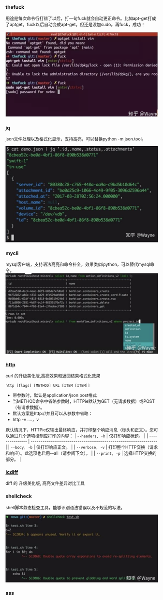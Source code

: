 ### thefuck

用途是每次命令行打错了以后，打一句fuck就会自动更正命令。比如apt-get打成了aptget。fuck以后自动变成apt-get。但还是没加sudo。再fuck，成功！

![fuck](assets/markdown-img-paste-2020052619021154.png)

### jq
json文件处理以及格式化显示，支持高亮，可以替换python -m json.tool。

![jq](assets/markdown-img-paste-20200526190513604.png)

### mycli
mysql客户端，支持语法高亮和命令补全，效果类似ipython，可以替代mysql命令。
![mycli](assets/插件-882f4950.png)

### [http][2fcb867a]
curl 的升级美化版,高亮效果和返回结果格式化效果
```
http [flags] [METHOD] URL [ITEM [ITEM]]
```
- 带参数时，默认是application/json post格式
- 当METHOD命令中省略参数时，HTTPie默认为GET（无请求数据）或POST（有请求数据）。
- 默认方案是http://并且可以从参数中省略：
- http -v ....，v

默认情况下，HTTPie仅输出最终响应，并打印整个响应消息（标头和正文）。您可以通过几个选项控制应打印的内容：
| `--headers, -h` | 仅打印响应标题。                                                  |
| --------------- | ----------------------------------------------------------------- |
| `--body, -b`    | 仅打印响应正文。                                                  |
| `--verbose, -v` | 打印整个HTTP交换（请求和响应）。此选项也启用--all（请参阅下文）。 |
| `--print, -p`   | 选择HTTP交换的部分。                                              |


### [icdiff][dd3bb1a2]
diff 的 升级美化版, 高亮文件差异对比工具

  [2fcb867a]: https://github.com/jakubroztocil/httpie/ "httpie"
  [dd3bb1a2]: https://github.com/jeffkaufman/icdiff "icdiff"

### shellcheck
shell脚本静态检查工具，能够识别语法错误以及不规范的写法。

![shellcheck](assets/markdown-img-paste-20200526190644323.png)

### ass
